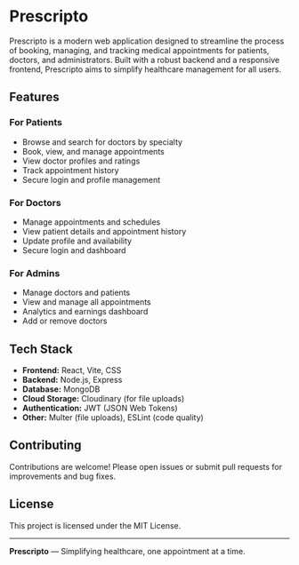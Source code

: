 # Prescripto

Prescripto is a modern web application designed to streamline the process of booking, managing, and tracking medical appointments for patients, doctors, and administrators. Built with a robust backend and a responsive frontend, Prescripto aims to simplify healthcare management for all users.

## Features

### For Patients

- Browse and search for doctors by specialty
- Book, view, and manage appointments
- View doctor profiles and ratings
- Track appointment history
- Secure login and profile management

### For Doctors

- Manage appointments and schedules
- View patient details and appointment history
- Update profile and availability
- Secure login and dashboard

### For Admins

- Manage doctors and patients
- View and manage all appointments
- Analytics and earnings dashboard
- Add or remove doctors

## Tech Stack

- **Frontend:** React, Vite, CSS
- **Backend:** Node.js, Express
- **Database:** MongoDB
- **Cloud Storage:** Cloudinary (for file uploads)
- **Authentication:** JWT (JSON Web Tokens)
- **Other:** Multer (file uploads), ESLint (code quality)

## Contributing

Contributions are welcome! Please open issues or submit pull requests for improvements and bug fixes.

## License

This project is licensed under the MIT License.

---

**Prescripto** — Simplifying healthcare, one appointment at a time.
